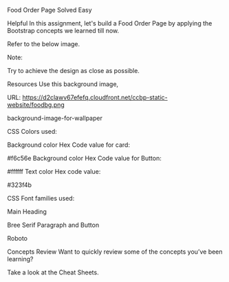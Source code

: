 Food Order Page
Solved
Easy

Helpful
In this assignment, let's build a Food Order Page by applying the Bootstrap concepts we learned till now.



Refer to the below image.







Note:

Try to achieve the design as close as possible.

Resources
Use this background image,



URL: https://d2clawv67efefq.cloudfront.net/ccbp-static-website/foodbg.png



background-image-for-wallpaper



CSS Colors used:

Background color Hex Code value for card:

#f6c56e
Background color Hex Code value for Button:

#ffffff
Text color Hex code value:

#323f4b


CSS Font families used:

Main Heading

Bree Serif
Paragraph and Button

Roboto


Concepts Review
Want to quickly review some of the concepts you’ve been learning?

Take a look at the Cheat Sheets.

